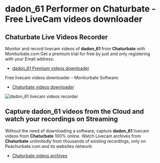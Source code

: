 # dadon_61 Performer on Chaturbate - Free LiveCam videos downloader

## Chaturbate Live Videos Recorder

Monitor and record livecam videos of **dadon_61** from **Chaturbate** with Moniturbate.com
Get a premium trial for free by just and only registering with your Email address:
* [dadon_61 Premium videos downloader](https://moniturbate.com/request-demo-licence-key.html)

Free livecam videos downloader - Moniturbate Software:
* [Chaturbate videos downloader](https://moniturbate.com/moniturbate-download-software.html)

![dadon_61 livecam videos recorder](https://peachurnet.com/templates/moniturbate-software.png)


## Capture dadon_61 videos from the Cloud and watch your recordings on Streaming

Without the need of downloading a software, capture **dadon_61** livecam videos from **Chaturbate** 100% online.
Watch Livecam archives from **Chaturbate** unlimitedly from thousands of existing recordings, only on Peachurbate.com and its websites network:
* [Chaturbate videos archives](https://peachurnet.com/)